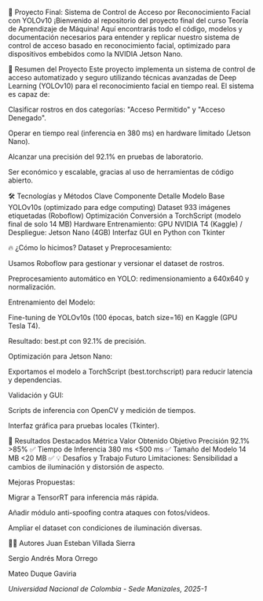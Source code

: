 🚀 Proyecto Final: Sistema de Control de Acceso por Reconocimiento Facial con YOLOv10
¡Bienvenido al repositorio del proyecto final del curso Teoría de Aprendizaje de Máquina! Aquí encontrarás todo el código, modelos y documentación necesarios para entender y replicar nuestro sistema de control de acceso basado en reconocimiento facial, optimizado para dispositivos embebidos como la NVIDIA Jetson Nano.

📌 Resumen del Proyecto
Este proyecto implementa un sistema de control de acceso automatizado y seguro utilizando técnicas avanzadas de Deep Learning (YOLOv10) para el reconocimiento facial en tiempo real. El sistema es capaz de:

Clasificar rostros en dos categorías: "Acceso Permitido" y "Acceso Denegado".

Operar en tiempo real (inferencia en 380 ms) en hardware limitado (Jetson Nano).

Alcanzar una precisión del 92.1% en pruebas de laboratorio.

Ser económico y escalable, gracias al uso de herramientas de código abierto.

🛠️ Tecnologías y Métodos Clave
Componente	Detalle
Modelo Base	YOLOv10s (optimizado para edge computing)
Dataset	933 imágenes etiquetadas (Roboflow)
Optimización	Conversión a TorchScript (modelo final de solo 14 MB)
Hardware	Entrenamiento: GPU NVIDIA T4 (Kaggle) / Despliegue: Jetson Nano (4GB)
Interfaz	GUI en Python con Tkinter

🔥 ¿Cómo lo hicimos?
Dataset y Preprocesamiento:

Usamos Roboflow para gestionar y versionar el dataset de rostros.

Preprocesamiento automático en YOLO: redimensionamiento a 640x640 y normalización.

Entrenamiento del Modelo:

Fine-tuning de YOLOv10s (100 épocas, batch size=16) en Kaggle (GPU Tesla T4).

Resultado: best.pt con 92.1% de precisión.

Optimización para Jetson Nano:

Exportamos el modelo a TorchScript (best.torchscript) para reducir latencia y dependencias.

Validación y GUI:

Scripts de inferencia con OpenCV y medición de tiempos.

Interfaz gráfica para pruebas locales (Tkinter).

🎯 Resultados Destacados
Métrica	Valor Obtenido	Objetivo
Precisión	92.1%	>85% ✅
Tiempo de Inferencia	380 ms	<500 ms ✅
Tamaño del Modelo	14 MB	<20 MB ✅
💡 Desafíos y Trabajo Futuro
Limitaciones: Sensibilidad a cambios de iluminación y distorsión de aspecto.

Mejoras Propuestas:

Migrar a TensorRT para inferencia más rápida.

Añadir módulo anti-spoofing contra ataques con fotos/videos.

Ampliar el dataset con condiciones de iluminación diversas.

👨‍💻 Autores
Juan Esteban Villada Sierra

Sergio Andrés Mora Orrego

Mateo Duque Gaviria

*Universidad Nacional de Colombia - Sede Manizales, 2025-1*
